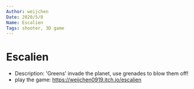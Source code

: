 ```yaml
---
Author: weijchen
Date: 2020/5/8
Name: Escalien
Tags: shooter, 3D game
---
```

# Escalien
* Description: 'Greens' invade the planet, use grenades to blow them off!
* play the game: https://weijchen0919.itch.io/escalien